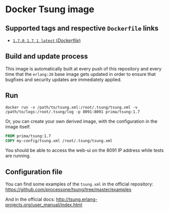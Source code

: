 # Docker Tsung image

## Supported tags and respective `Dockerfile` links

- [`1.7.0`, `1.7`, `1`, `latest` (*Dockerfile*)](https://github.com/primait/docker-tsung/blob/master/1.7/Dockerfile)

## Build and update process

This image is automatically built at every push of this repository and every time that the `erlang:20` base image gets updated in order to ensure that bugfixes and security updates are immediately applied.

## Run

```
docker run -v /path/to/tsung.xml:/root/.tsung/tsung.xml -v /path/to/logs:/root/.tsung/log -p 8091:8091 prima/tsung:1.7
```

Or, you can create your own derived image, with the configuration in the image itself.

```dockerfile
FROM prima/tsung:1.7
COPY my-config/tsung.xml /root/.tsung/tsung.xml
```

You should be able to access the web-ui on the 8091 IP address while tests are running.

## Configuration file

You can find some examples of the `tsung.xml` in the official repository: <https://github.com/processone/tsung/tree/master/examples>

And in the official docs: <http://tsung.erlang-projects.org/user_manual/index.html>
